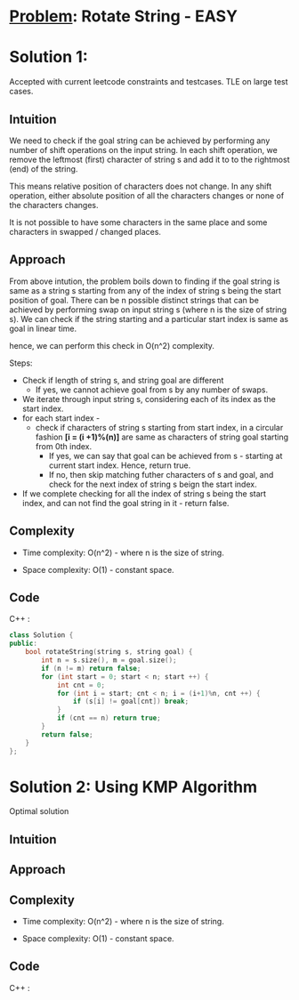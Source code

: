 # [Problem](https://leetcode.com/problems/rotate-string/): Rotate String - EASY

# Solution 1: 
Accepted with current leetcode constraints and testcases. TLE on large test cases.

## Intuition
We need to check if the goal string can be achieved by performing any number of shift operations on the input string. In each shift operation, we remove the leftmost (first) character of string s and add it to to the rightmost (end) of the string.

This means relative position of characters does not change. 
In any shift operation, either absolute position of all the characters changes or none of the characters changes.

It is not possible to have some characters in the same place and some characters in swapped / changed places.


## Approach
From above intution, the problem boils down to finding if the goal string is same as a string s starting from any of the index of string s being the start position of goal.
There can be n possible distinct strings that can be achieved by performing swap on input string s (where n is the size of string s).
We can check if the string starting and a particular start index is same as goal in linear time.

hence, we can perform this check in O(n^2) complexity. 

Steps:
- Check if length of string s, and string goal are different
    - If yes, we cannot achieve goal from s by any number of swaps.
- We iterate through input string s, considering each of its index as the start index.
- for each start index -
    - check if characters of string s starting from start index, in a circular fashion **[i = (i +1)%(n)]** are same as characters of string goal starting from 0th index.
        - If yes, we can say that goal can be achieved from s - starting at current start index. Hence, return true.
        - If no, then skip matching futher characters of s and goal, and check for the next index of string s beign the start index.
- If we complete checking for all the index of string s being the start index, and can not find the goal string in it - return false.


## Complexity
- Time complexity:
O(n^2) - where n is the size of string.

- Space complexity:
  O(1) - constant space.

## Code
C++ : 
```cpp []
class Solution {
public:
    bool rotateString(string s, string goal) {
        int n = s.size(), m = goal.size();
        if (n != m) return false;
        for (int start = 0; start < n; start ++) {
            int cnt = 0;
            for (int i = start; cnt < n; i = (i+1)%n, cnt ++) {
                if (s[i] != goal[cnt]) break;
            }
            if (cnt == n) return true;
        }
        return false;
    }
};
```


# Solution 2: Using KMP Algorithm
Optimal solution

## Intuition


## Approach


## Complexity
- Time complexity:
O(n^2) - where n is the size of string.

- Space complexity:
  O(1) - constant space.

## Code
C++ : 
```cpp []

```

